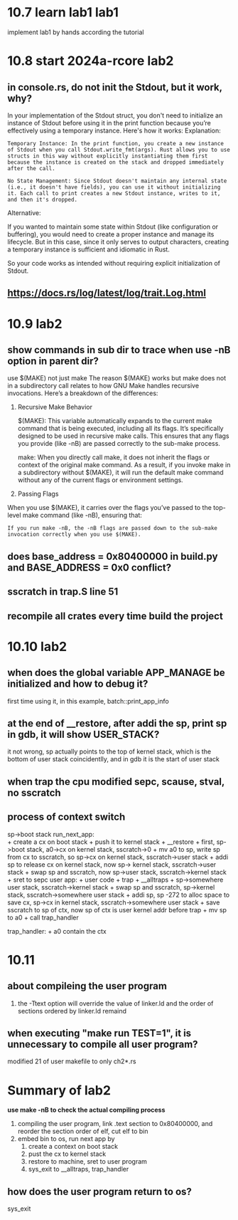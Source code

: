 # 10.7 learn lab1  lab1
implement lab1 by hands according the tutorial
# 10.8 start 2024a-rcore lab2
## in console.rs, do not init the Stdout, but it work, why?
In your implementation of the Stdout struct, you don't need to initialize an instance of Stdout before using it in the print function because you’re effectively using a temporary instance. Here's how it works:
Explanation:

    Temporary Instance: In the print function, you create a new instance of Stdout when you call Stdout.write_fmt(args). Rust allows you to use structs in this way without explicitly instantiating them first because the instance is created on the stack and dropped immediately after the call.

    No State Management: Since Stdout doesn't maintain any internal state (i.e., it doesn't have fields), you can use it without initializing it. Each call to print creates a new Stdout instance, writes to it, and then it's dropped.
Alternative:

If you wanted to maintain some state within Stdout (like configuration or buffering), you would need to create a proper instance and manage its lifecycle. But in this case, since it only serves to output characters, creating a temporary instance is sufficient and idiomatic in Rust.

So your code works as intended without requiring explicit initialization of Stdout.
## https://docs.rs/log/latest/log/trait.Log.html

# 10.9 lab2
## show commands in sub dir to trace when use -nB option in parent dir?
use $(MAKE) not just make
The reason $(MAKE) works but make does not in a subdirectory call relates to how GNU Make handles recursive invocations. Here’s a breakdown of the differences:
1. Recursive Make Behavior

    $(MAKE): This variable automatically expands to the current make command that is being executed, including all its flags. It’s specifically designed to be used in recursive make calls. This ensures that any flags you provide (like -nB) are passed correctly to the sub-make process.

    make: When you directly call make, it does not inherit the flags or context of the original make command. As a result, if you invoke make in a subdirectory without $(MAKE), it will run the default make command without any of the current flags or environment settings.

2. Passing Flags

When you use $(MAKE), it carries over the flags you’ve passed to the top-level make command (like -nB), ensuring that:

    If you run make -nB, the -nB flags are passed down to the sub-make invocation correctly when you use $(MAKE).

## does base_address = 0x80400000 in build.py and BASE_ADDRESS = 0x0 conflict?
## sscratch in trap.S line 51
## recompile all crates every time build the project
# 10.10 lab2
## when does the global variable APP_MANAGE be initialized and how to debug it?
first time using it, in this example, batch::print_app_info
## at the end of __restore, after addi the sp, print sp in gdb, it will show USER_STACK?
it not wrong, sp actually points to the top  of kernel stack, which is the bottom of user stack coincidentlly, and in gdb it is the start of user stack
## when trap the cpu  modified sepc, scause, stval, no sscratch
## process of context switch 
sp->boot stack
run_next_app:   
    + create a cx on boot stack
    + push it to kernel stack
    + __restore
        + first, sp->boot stack, a0->cx on kernel stack, sscratch->0
        + mv a0 to sp, write sp from cx to sscratch, so sp->cx on kernel stack, sscratch->user stack
        + addi sp to release cx on kernel stack, now sp-> kernel stack, sscratch->user stack
        + swap sp and sscratch, now sp->user stack, sscratch->kernel stack
        + sret to sepc
user app:
    + user code
    + trap
    + __alltraps
        + sp->somewhere user stack, sscratch->kernel stack
        + swap sp and sscratch, sp->kernel stack, sscratch->somewhere user stack
        + addi sp, sp -272 to alloc space to save cx, sp->cx in kernel stack, sscratch->somewhere user stack
        + save sscratch to sp of ctx, now sp of ctx is user kernel addr before trap
        + mv sp to a0
        + call trap_handler

trap_handler:
    + a0 contain the ctx
# 10.11
## about compileing the user program
1. the -Ttext option will override the value of linker.ld and the order of sections ordered by linker.ld remaind 
## when executing "make run TEST=1", it is unnecessary to compile all user program?
modified 21 of user makefile to only ch2*.rs
# Summary of lab2
**use make -nB to check the actual compiling process**
1. compiling the user program, link .text section to 0x80400000, and reorder the section order of elf, cut elf to bin
2. embed bin to os, run next app by
    1. create a context on boot stack
    2. pust the cx to kernel stack
    3. restore to machine, sret to user program
    4. sys_exit to __alltraps, trap_handler
## how does the user program return to os?
sys_exit